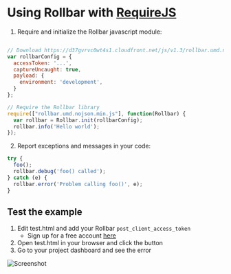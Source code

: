 # Using Rollbar with [RequireJS](http://requirejs.org/)

1. Require and initialize the Rollbar javascript module:

  ```js

  // Download https://d37gvrvc0wt4s1.cloudfront.net/js/v1.3/rollbar.umd.nojson.min.js and place in current directory.
  var rollbarConfig = {
    accessToken: '...',
    captureUncaught: true,
    payload: {
      environment: 'development',
    }
  };

  // Require the Rollbar library
  require(["rollbar.umd.nojson.min.js"], function(Rollbar) {
    var rollbar = Rollbar.init(rollbarConfig);
    rollbar.info('Hello world');
  });
  ```

2. Report exceptions and messages in your code:

  ```js
  try {
    foo();
    rollbar.debug('foo() called');
  } catch (e) {
    rollbar.error('Problem calling foo()', e);
  }
  ```

## Test the example

1. Edit test.html and add your Rollbar `post_client_access_token`
   - Sign up for a free account [here](https://rollbar.com/signup/)
2. Open test.html in your browser and click the button
3. Go to your project dashboard and see the error

![Screenshot](https://raw.githubusercontent.com/rollbar/rollbar.js/master/examples/browserify/img/screenshot.png)
